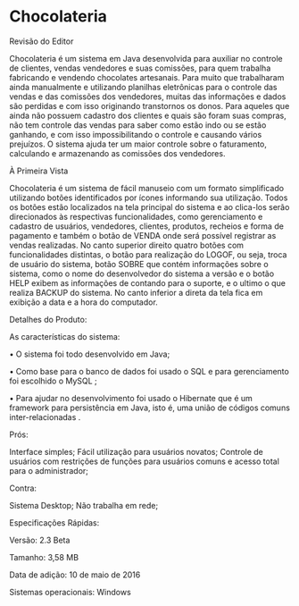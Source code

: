 # Chocolateria

Revisão do Editor

Chocolateria é um sistema em Java desenvolvida para auxiliar no controle de clientes, vendas vendedores e suas comissões, para quem trabalha fabricando e vendendo chocolates artesanais. Para muito que trabalharam ainda manualmente e utilizando planilhas eletrônicas para o controle das vendas e das comissões dos vendedores, muitas das informações e dados são perdidas e com isso originando transtornos os donos. Para aqueles que ainda não possuem cadastro dos clientes e quais são foram suas compras, não tem controle das vendas para saber como estão indo ou se estão ganhando, e com isso impossibilitando o controle e causando vários prejuízos. O sistema ajuda ter um maior controle sobre o faturamento, calculando e armazenando as comissões dos vendedores.

À Primeira Vista

Chocolateria é um sistema de fácil manuseio com um formato simplificado utilizando botões identificados por ícones informando sua utilização. Todos os botões estão localizados na tela principal do sistema e ao clica-los serão direcionados às respectivas funcionalidades, como gerenciamento e cadastro de usuários, vendedores, clientes, produtos, recheios e forma de pagamento e também o botão de VENDA onde será possível registrar as vendas realizadas. No canto superior direito quatro botões com funcionalidades distintas, o botão para realização do LOGOF, ou seja, troca de usuário do sistema, botão SOBRE que contém informações sobre o sistema, como o nome do desenvolvedor do sistema a versão e o botão HELP exibem as informações de contando para o suporte, e o ultimo o que realiza BACKUP do sistema. No canto inferior a direta da tela fica em exibição a data e a hora do computador.

Detalhes do Produto:

As características do sistema:

•	O sistema foi todo desenvolvido em Java;

•	Como base para o banco de dados foi usado o SQL e para gerenciamento foi escolhido o MySQL ;

•	Para ajudar no desenvolvimento foi usado o Hibernate que é um framework para persistência em Java, isto é, uma união de códigos comuns inter-relacionadas .

Prós:

Interface simples; 
Fácil utilização para usuários novatos;
Controle de usuários com restrições de funções para usuários comuns e acesso total para o administrador; 

Contra:

Sistema Desktop; 
Não trabalha em rede;

Especificações Rápidas:

Versão: 2.3 Beta

Tamanho: 3,58 MB

Data de adição: 10 de maio de 2016

Sistemas operacionais:  Windows
